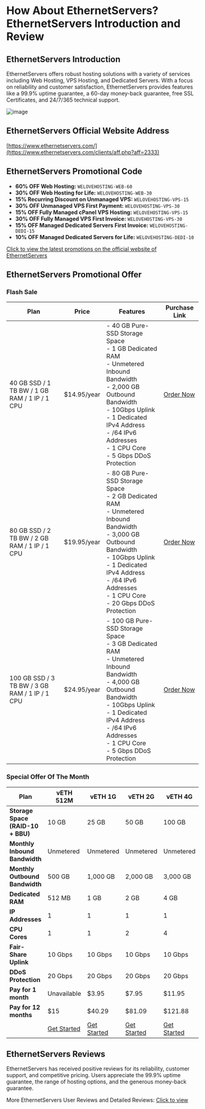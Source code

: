 # How About EthernetServers? EthernetServers Introduction and Review

## EthernetServers Introduction
EthernetServers offers robust hosting solutions with a variety of services including Web Hosting, VPS Hosting, and Dedicated Servers. With a focus on reliability and customer satisfaction, EthernetServers provides features like a 99.9% uptime guarantee, a 60-day money-back guarantee, free SSL Certificates, and 24/7/365 technical support.

![image](https://github.com/ummdg569/EthernetServers/assets/169898583/07b3ad3c-9acb-44e0-9354-30783669c8ac)

## EthernetServers Official Website Address
[https://www.ethernetservers.com/](https://www.ethernetservers.com/clients/aff.php?aff=2333)

## EthernetServers Promotional Code
- **60% OFF Web Hosting:** `WELOVEHOSTING-WEB-60`
- **30% OFF Web Hosting for Life:** `WELOVEHOSTING-WEB-30`
- **15% Recurring Discount on Unmanaged VPS:** `WELOVEHOSTING-VPS-15`
- **30% OFF Unmanaged VPS First Payment:** `WELOVEHOSTING-VPS-30`
- **15% OFF Fully Managed cPanel VPS Hosting:** `WELOVEHOSTING-VPS-15`
- **30% OFF Fully Managed VPS First Invoice:** `WELOVEHOSTING-VPS-30`
- **15% OFF Managed Dedicated Servers First Invoice:** `WELOVEHOSTING-DEDI-15`
- **10% OFF Managed Dedicated Servers for Life:** `WELOVEHOSTING-DEDI-10`

[Click to view the latest promotions on the official website of EthernetServers](https://www.ethernetservers.com/clients/aff.php?aff=2333)

## EthernetServers Promotional Offer

### Flash Sale
| Plan | Price | Features | Purchase Link |
|------|-------|----------|---------------|
| 40 GB SSD / 1 TB BW / 1 GB RAM / 1 IP / 1 CPU | $14.95/year | - 40 GB Pure-SSD Storage Space<br>- 1 GB Dedicated RAM<br>- Unmetered Inbound Bandwidth<br>- 2,000 GB Outbound Bandwidth<br>- 10Gbps Uplink<br>- 1 Dedicated IPv4 Address<br>- /64 IPv6 Addresses<br>- 1 CPU Core<br>- 5 Gbps DDoS Protection | [Order Now](https://www.ethernetservers.com/clients/aff.php?aff=2333&a=add&pid=142) |
| 80 GB SSD / 2 TB BW / 2 GB RAM / 1 IP / 1 CPU | $19.95/year | - 80 GB Pure-SSD Storage Space<br>- 2 GB Dedicated RAM<br>- Unmetered Inbound Bandwidth<br>- 3,000 GB Outbound Bandwidth<br>- 10Gbps Uplink<br>- 1 Dedicated IPv4 Address<br>- /64 IPv6 Addresses<br>- 1 CPU Core<br>- 20 Gbps DDoS Protection | [Order Now](https://www.ethernetservers.com/clients/aff.php?aff=2333&a=add&pid=143) |
| 100 GB SSD / 3 TB BW / 3 GB RAM / 1 IP / 1 CPU | $24.95/year | - 100 GB Pure-SSD Storage Space<br>- 3 GB Dedicated RAM<br>- Unmetered Inbound Bandwidth<br>- 4,000 GB Outbound Bandwidth<br>- 10Gbps Uplink<br>- 1 Dedicated IPv4 Address<br>- /64 IPv6 Addresses<br>- 1 CPU Core<br>- 5 Gbps DDoS Protection | [Order Now](https://www.ethernetservers.com/clients/aff.php?aff=2333&a=add&pid=195) |

### Special Offer Of The Month
| Plan | vETH 512M | vETH 1G | vETH 2G | vETH 4G | vETH 6G | vETH 8G |
|------|-----------|---------|---------|---------|---------|---------|
| **Storage Space (RAID-10 + BBU)** | 10 GB | 25 GB | 50 GB | 100 GB | 150 GB | 200 GB |
| **Monthly Inbound Bandwidth** | Unmetered | Unmetered | Unmetered | Unmetered | Unmetered | Unmetered |
| **Monthly Outbound Bandwidth** | 500 GB | 1,000 GB | 2,000 GB | 3,000 GB | 4,000 GB | 5,000 GB |
| **Dedicated RAM** | 512 MB | 1 GB | 2 GB | 4 GB | 6 GB | 8 GB |
| **IP Addresses** | 1 | 1 | 1 | 1 | 1 | 1 |
| **CPU Cores** | 1 | 1 | 2 | 4 | 6 | 8 |
| **Fair-Share Uplink** | 10 Gbps | 10 Gbps | 10 Gbps | 10 Gbps | 10 Gbps | 10 Gbps |
| **DDoS Protection** | 20 Gbps | 20 Gbps | 20 Gbps | 20 Gbps | 20 Gbps | 20 Gbps |
| **Pay for 1 month** | Unavailable | $3.95 | $7.95 | $11.95 | $14.95 | $17.95 |
| **Pay for 12 months** | $15 | $40.29 | $81.09 | $121.88 | $152.48 | $183.08 |
| | [Get Started](https://www.ethernetservers.com/clients/aff.php?aff=2333&a=add&pid=47) | [Get Started](https://www.ethernetservers.com/clients/aff.php?aff=2333&a=add&pid=177) | [Get Started](https://www.ethernetservers.com/clients/aff.php?aff=2333&a=add&pid=178) | [Get Started](https://www.ethernetservers.com/clients/aff.php?aff=2333&a=add&pid=179) | [Get Started](https://www.ethernetservers.com/clients/aff.php?aff=2333&a=add&pid=254) | [Get Started](https://www.ethernetservers.com/clients/aff.php?aff=2333&a=add&pid=255) |

## EthernetServers Reviews
EthernetServers has received positive reviews for its reliability, customer support, and competitive pricing. Users appreciate the 99.9% uptime guarantee, the range of hosting options, and the generous money-back guarantee.

More EthernetServers User Reviews and Detailed Reviews: [Click to view](https://www.ethernetservers.com/clients/aff.php?aff=2333)
